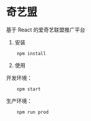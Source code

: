 # 奇艺盟

基于 React 的爱奇艺联盟推广平台

1. 安装

``` 
    npm install
```

2. 使用

开发环境：

```
    npm start
```

生产环境：

```
    npm run prod
```